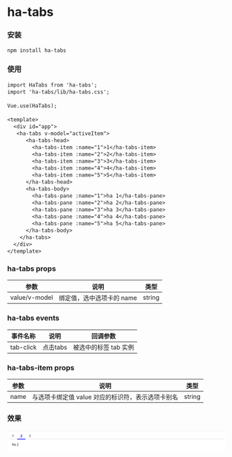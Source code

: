 # ha-tabs

### 安装
```
npm install ha-tabs
```

### 使用
```
import HaTabs from 'ha-tabs';
import 'ha-tabs/lib/ha-tabs.css';

Vue.use(HaTabs);

<template>
  <div id="app">
   <ha-tabs v-model="activeItem">
      <ha-tabs-head>
        <ha-tabs-item :name="1">1</ha-tabs-item>
        <ha-tabs-item :name="2">2</ha-tabs-item>
        <ha-tabs-item :name="3">3</ha-tabs-item>
        <ha-tabs-item :name="4">4</ha-tabs-item>
        <ha-tabs-item :name="5">5</ha-tabs-item>
      </ha-tabs-head>
      <ha-tabs-body>
        <ha-tabs-pane :name="1">ha 1</ha-tabs-pane>
        <ha-tabs-pane :name="2">ha 2</ha-tabs-pane>
        <ha-tabs-pane :name="3">ha 3</ha-tabs-pane>
        <ha-tabs-pane :name="4">ha 4</ha-tabs-pane>
        <ha-tabs-pane :name="5">ha 5</ha-tabs-pane>
      </ha-tabs-body>
    </ha-tabs>
  </div>
</template>
```

### ha-tabs props

|     参数      |           说明            |  类型  |
| :-----------: | :-----------------------: | :----: |
| value/v-model | 绑定值，选中选项卡的 name | string |

### ha-tabs events

| 事件名称  |   说明   |       回调参数        |
| :-------: | :------: | :-------------------: |
| tab-click | 点击tabs | 被选中的标签 tab 实例 |

### ha-tabs-item props

| 参数 |                       说明                        | 类型   |
| :--: | :-----------------------------------------------: | ------ |
| name | 与选项卡绑定值 value 对应的标识符，表示选项卡别名 | string |

### 效果

![effect](./examples/assets/effect.png)
